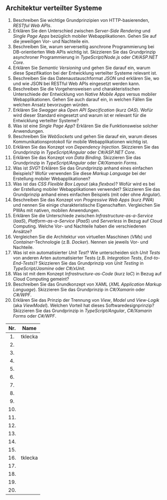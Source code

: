 ## Architektur verteilter Systeme

1. Beschreiben Sie wichtige Grundprinzipien von HTTP-basierenden, *RESTful Web APIs*.
1. Erklären Sie den Unterschied zwischen *Server-Side Rendering* und *Single Page Apps* bezüglich mobiler Webapplikationen. Gehen Sie auf die jeweiligen Vor- und Nachteile ein.
1. Beschreiben Sie, warum serverseitig asnchrone Programmierung bei DB-orientierten Web APIs wichtig ist. Skizzieren Sie das Grundprinzip asynchroner Programmierung in *TypeScript/Node.js* oder *C#/ASP.NET Core*.
1. Erklären Sie *Semantic Versioning* und gehen Sie darauf ein, warum diese Spezifikation bei der Entwicklung verteilter Systeme relevant ist.
1. Beschreiben Sie das Datenaustauschformat *JSON* und erklären Sie, wo und wie JSON bei RESTful Web APIs eingesetzt werden kann.
2. Beschreiben Sie die Vorgehensweisen und charakteristischen Unterschiede der Entwicklung von *Native Mobile Apps* versus mobiler Webapplikationen. Gehen Sie auch darauf ein, in welchen Fällen Sie welchen Ansatz bevorzugen würden.
3. Erklären Sie *Swagger* aka *Open API Specification* (kurz *OAS*). Wofür wird dieser Standard eingesetzt und warum ist er relevant für die Entwicklung verteilter Systeme?
4. Was ist eine *Single Page App*? Erklären Sie die Funktionsweise solcher Anwendungen.
5. Beschreiben Sie *WebSockets* und gehen Sie darauf ein, warum dieses Kommunikationsprotokoll für mobile Webapplikationen wichtig ist.
6. Erklären Sie das Konzept von *Dependency Injection*. Skizzieren Sie das Grundprinzip in *TypeScript/Angular* oder *C#/ASP.NET Core*.
7. Erklären Sie das Konzept von *Data Binding*. Skizzieren Sie das Grundprinzip in *TypeScript/Angular* oder *C#/Xamarin Forms*.
8. Was ist *SVG*? Erklären Sie das Grundprinzip anhand eines einfachen Beispiels? Wofür verwenden Sie diese *Markup Language* bei der Erstellung mobiler Webapplikationen?
9. Was ist das *CSS Flexible Box Layout* (aka *flexbox*)? Wofür wird es bei der Erstellung mobiler Webapplikationen verwendet? Skizzieren Sie das Grundprinzip anhand eines einfachen Beispiels (mit oder ohne *Angular*).
10. Beschreiben Sie das Konzept von *Progressive Web Apps* (kurz *PWA*) und nennen Sie einige charakteristische Eigenschaften. Vergleichen Sie PWAs mit nativen, mobilen Anwendungen.
11. Erklären Sie die Unterschiede zwischen *Infrastructure-as-a-Service* (*IaaS*), *Platform-as-a-Service* (*PaaS*) und *Serverless* in Bezug auf Cloud Computing. Welche Vor- und Nachteile haben die verschiedenen Ansätze?
12. Vergleichen Sie die Architektur von virtuellen Maschinen (*VMs*) und *Container*-Technologie (z.B. *Docker*). Nennen sie jeweils Vor- und Nachteile.
13. Was ist ein automatisierter *Unit Test*? Wie unterscheiden sich *Unit Tests* von anderen Arten automatisierter Tests (z.B. *Integration Tests*, *End-to-End-Tests*)? Skizzieren Sie das Grundprinzip von *Unit Testing* in *TypeScript/Jasmine* oder *C#/xUnit*.
14. Was ist mit dem Konzept *Infrastructure-as-Code* (kurz *IaC*) in Bezug auf Cloud Computing gemeint?
15. Beschreiben Sie das Grundkonzept von XAML (*XML Application Markup Language*). Skizzieren Sie das Grundprinzip in *C#/Xamarin* oder *C#/WPF*.
16. Erklären Sie das Prinzip der Trennung von *View*, *Model* und *View-Logik* (aka *ViewModel*). Welchen Vorteil hat dieses Softwaredesignprinzip? Skizzieren Sie das Grundprinzip in *TypeScript/Angular*, *C#/Xamarin Forms* oder *C#/WPF*.

| Nr. | Name |  
|:-:|:-:|
| 1. |tklecka|  
| 2. | |  
| 3. | |  
| 4. | |  
| 5. | |  
| 6. | |  
| 7. | |  
| 8. | |  
| 9. | |  
| 10. | |  
| 11. | |  
| 12. | |  
| 13. | |  
| 14. | |  
| 15. | |  
| 16. |tklecka|  
| 17. | |  
| 18. | |  
| 19. | |  
| 20. | |  
